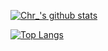 [![Chr_'s github stats](https://github-readme-stats.vercel.app/api?username=chr233&show_icons=true)](https://github.com/chr233)

[![Top Langs](https://github-readme-stats.vercel.app/api/top-langs/?username=chr233&hide=css,html)](https://github.com/chr233)


